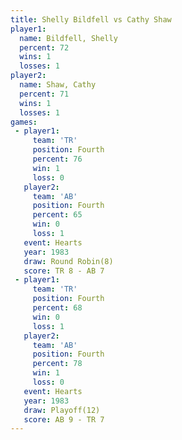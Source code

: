 ```yaml
---
title: Shelly Bildfell vs Cathy Shaw
player1:                
  name: Bildfell, Shelly
  percent: 72           
  wins: 1               
  losses: 1             
player2:                
  name: Shaw, Cathy     
  percent: 71           
  wins: 1               
  losses: 1             
games:
 - player1:          
     team: 'TR'      
     position: Fourth
     percent: 76     
     win: 1          
     loss: 0         
   player2:          
     team: 'AB'      
     position: Fourth
     percent: 65     
     win: 0          
     loss: 1         
   event: Hearts       
   year: 1983          
   draw: Round Robin(8)
   score: TR 8 - AB 7  
 - player1:          
     team: 'TR'      
     position: Fourth
     percent: 68     
     win: 0          
     loss: 1         
   player2:          
     team: 'AB'      
     position: Fourth
     percent: 78     
     win: 1          
     loss: 0         
   event: Hearts     
   year: 1983        
   draw: Playoff(12) 
   score: AB 9 - TR 7
---
```

